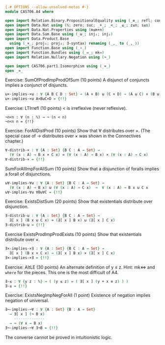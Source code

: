 ```agda
{-# OPTIONS --allow-unsolved-metas #-}
module CAS706.A4 where

open import Relation.Binary.PropositionalEquality using (_≡_; refl; cong)
open import Data.Nat using (ℕ; zero; suc; _+_; _<_; _≤_; z≤n; s≤s)
open import Data.Nat.Properties using (m≤m+n)
open import Data.Sum.Base using (_⊎_; inj₁; inj₂)
open import Data.Product.Base
  using (_×_; proj₁; proj₂; ∃-syntax) renaming (_,_ to ⟨_,_⟩)
open import Function.Base using (_∘_)
open import Function.Bundles using (_⇔_; mk⇔)
open import Relation.Nullary.Negation using (¬_)

open import CAS706.part1.Isomorphism using (_≃_)
open _≃_
```

Exercise: SumOfProdImpProdOfSum (10 points)
A disjunct of conjuncts implies a conjunct of disjuncts.

```agda
⊎×-implies-×⊎ : ∀ {A B C D : Set} → (A × B) ⊎ (C × D) → (A ⊎ C) × (B ⊎ D)
⊎×-implies-×⊎ A×B⊎C×D = {!!}
```

Exercise: LTIrrefl (10 points)
 < is irreflexive (never reflexive).
```
¬n<n : ∀ (n : ℕ) → ¬ (n < n)
¬n<n n = {!!}
```

Exercise: ForAllDistProd (10 points)
Show that ∀ distributes over ×.
(The special case of → distributes over × was shown in the Connectives chapter.)
```agda
∀-distrib-× : ∀ {A : Set} {B C : A → Set} →
  (∀ (x : A) → B x × C x) ≃ (∀ (x : A) → B x) × (∀ (x : A) → C x)
∀-distrib-× = {!!}
```

SumForAllImpForAllSum (10 points)
Show that a disjunction of foralls implies a forall of disjunctions.
```agda
⊎∀-implies-∀⊎ : ∀ {A : Set} {B C : A → Set} →
  (∀ (x : A) → B x) ⊎ (∀ (x : A) → C x)  →  ∀ (x : A) → B x ⊎ C x
⊎∀-implies-∀⊎ ∀B⊎∀C = {!!}
```

Exercise: ExistsDistSum (20 points)
Show that existentials distribute over disjunction.
```agda
∃-distrib-⊎ : ∀ {A : Set} {B C : A → Set} →
  ∃[ x ] (B x ⊎ C x) ≃ (∃[ x ] B x) ⊎ (∃[ x ] C x)
∃-distrib-⊎ = {!!}
```

Exercise ExistsProdImpProdExists (10 points)
Show that existentials distribute over ×.
```agda
∃×-implies-×∃ : ∀ {A : Set} {B C : A → Set} →
  ∃[ x ] (B x × C x) → (∃[ x ] B x) × (∃[ x ] C x)
∃×-implies-×∃ = {!!}
```

Exercise: AltLE (30 points)
An alternate definition of y ≤ z.
Hint: mk⇔ and `where` for the pieces. This one is the most difficult of A4.
```agda
∃-≤ : ∀ {y z : ℕ} → ( (y ≤ z) ⇔ ( ∃[ x ] (y + x ≡ z) ) )
∃-≤ = {!!}
```

Exercise: ExistsNegImpNegForAll (1 point)
Existence of negation implies negation of universal.
```agda
∃¬-implies-¬∀ : ∀ {A : Set} {B : A → Set}
  → ∃[ x ] (¬ B x)
    --------------
  → ¬ (∀ x → B x)
∃¬-implies-¬∀ ∃¬B = {!!}
```

The converse cannot be proved in intuitionistic logic.
